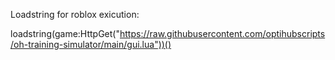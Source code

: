 Loadstring for roblox exicution:

loadstring(game:HttpGet("https://raw.githubusercontent.com/optihubscripts/oh-training-simulator/main/gui.lua"))()
